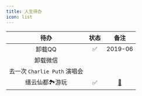 ```yaml
---
title: 人生待办
icon: list
---
```


| 待办 | 状态 | 备注 |
| :-----: | :-----: | :-----: |
|  卸载QQ                               |  :white_check_mark:    |  2019-06    |
|  卸载微信                             |      |      |
|   去一次 `Charlie Puth` 演唱会         |      |      |
|   缙云仙都:national_park:游玩         |   :white_check_mark:     |  [:link:](https://www.xiaohongshu.com/explore/669138bc000000000a0251f1?xsec_token=ABc4OlOYMQLTwX_wUwXv7AzJ6Orrrkh8MJvOb-bVt1PI0=&xsec_source=pc_user)    |
